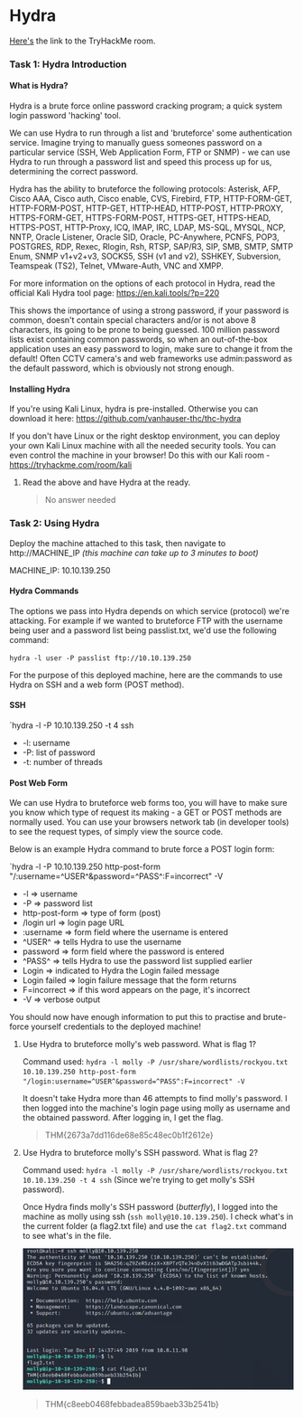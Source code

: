 # Hydra

[Here's](https://tryhackme.com/room/hydra) the link to the TryHackMe room.

### Task 1: Hydra Introduction

#### What is Hydra?

Hydra is a brute force online password cracking program; a quick system login password 'hacking' tool.

We can use Hydra to run through a list and 'bruteforce' some authentication service. Imagine trying to manually guess someones password on a particular service (SSH, Web Application Form, FTP or SNMP) - we can use Hydra to run through a password list and speed this process up for us, determining the correct password.

Hydra has the ability to bruteforce the following protocols: Asterisk, AFP, Cisco AAA, Cisco auth, Cisco enable, CVS, Firebird, FTP,  HTTP-FORM-GET, HTTP-FORM-POST, HTTP-GET, HTTP-HEAD, HTTP-POST, HTTP-PROXY, HTTPS-FORM-GET, HTTPS-FORM-POST, HTTPS-GET, HTTPS-HEAD, HTTPS-POST, HTTP-Proxy, ICQ, IMAP, IRC, LDAP, MS-SQL, MYSQL, NCP, NNTP, Oracle Listener, Oracle SID, Oracle, PC-Anywhere, PCNFS, POP3, POSTGRES, RDP, Rexec, Rlogin, Rsh, RTSP, SAP/R3, SIP, SMB, SMTP, SMTP Enum, SNMP v1+v2+v3, SOCKS5, SSH (v1 and v2), SSHKEY, Subversion, Teamspeak (TS2), Telnet, VMware-Auth, VNC and XMPP.

For more information on the options of each protocol in Hydra, read the official Kali Hydra tool page: https://en.kali.tools/?p=220

This shows the importance of using a strong password, if your password is common, doesn't contain special characters and/or is not above 8 characters, its going to be prone to being guessed. 100 million password lists exist containing common passwords, so when an out-of-the-box application uses an easy password to login, make sure to change it from the default! Often CCTV camera's and web frameworks use admin:password as the default password, which is obviously not strong enough.

#### Installing Hydra

If you're using Kali Linux, hydra is pre-installed. Otherwise you can download it here: https://github.com/vanhauser-thc/thc-hydra

If you don't have Linux or the right desktop environment, you can deploy your own Kali Linux machine with all the needed security tools. You can even control the machine in your browser! Do this with our Kali room - https://tryhackme.com/room/kali

1. Read the above and have Hydra at the ready.

   > No answer needed

### Task 2: Using Hydra

Deploy the machine attached to this task, then navigate to http://MACHINE_IP *(this machine can take up to 3 minutes to boot)*

MACHINE_IP: 10.10.139.250

#### Hydra Commands

The options we pass into Hydra depends on which service (protocol) we're attacking. For example if we wanted to bruteforce FTP with the username being user and a password list being passlist.txt, we'd use the following command:

`hydra -l user -P passlist ftp://10.10.139.250`

For the purpose of this deployed machine, here are the commands to use Hydra on SSH and a web form (POST method).

#### SSH

`hydra -l <usernam> -P <full path to pass> 10.10.139.250 -t 4 ssh

- -l: username
- -P: list of password
- -t: number of threads

#### Post Web Form

We can use Hydra to bruteforce web forms too, you will have to make sure you know which type of request its making - a GET or POST methods are normally used. You can use your browsers network tab (in developer tools) to see the request types, of simply view the source code.

Below is an example Hydra command to brute force a POST login form:

`hydra -l <username> -P <wordlist> 10.10.139.250 http-post-form "/:username=^USER^&password=^PASS^:F=incorrect" -V

- -l => username
- -P => password list
- http-post-form => type of form (post)
- /login url => login page URL
- :username => form field where the username is entered
- ^USER^ => tells Hydra to use the username
- password => form field where the password is entered
- ^PASS^ => tells Hydra to use the password list supplied earlier
- Login => indicated to Hydra the Login failed message
- Login failed => login failure message that the form returns
- F=incorrect => if this word appears on the page, it's incorrect
- -V => verbose output

You should now have enough information to put this to practise and brute-force yourself credentials to the deployed machine!

1. Use Hydra to bruteforce molly's web password. What is flag 1?

   Command used: `hydra -l molly -P /usr/share/wordlists/rockyou.txt 10.10.139.250 http-post-form "/login:username=^USER^&password=^PASS^:F=incorrect" -V`

   It doesn't take Hydra more than 46 attempts to find molly's password. I then logged into the machine's login page using molly as username and the obtained password. After logging in, I get the flag.

   > THM{2673a7dd116de68e85c48ec0b1f2612e}

2. Use Hydra to bruteforce molly's SSH password. What is flag 2?

   Command used: `hydra -l molly -P /usr/share/wordlists/rockyou.txt 10.10.139.250 -t 4 ssh` (Since we're trying to get molly's SSH password).

   Once Hydra finds molly's SSH password (*butterfly*), I logged into the machine as molly using ssh (`ssh molly@10.10.139.250`). I check what's in the current folder (a flag2.txt file) and use the `cat flag2.txt` command to see what's in the file.

   ![screenshot_molly_ssh](room_hydra/screenshots/molly_ssh.png?raw=true)

   > THM{c8eeb0468febbadea859baeb33b2541b}
